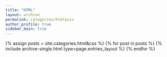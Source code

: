 ```yaml
---
title: "HTML"
layout: archive
permalink: categories/html&css
author_profile: true
sidebar_main: true
---
```



{% assign posts = site.categories.html&css %}
{% for post in posts %} {% include archive-single.html type=page.entries_layout %} {% endfor %}